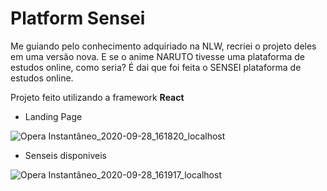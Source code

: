 # Platform Sensei

Me guiando pelo conhecimento adquiriado na NLW, recriei o projeto deles em uma versão nova.
E se o anime NARUTO tivesse uma plataforma de estudos online, como seria? É dai que foi feita o SENSEI plataforma de estudos online.

Projeto feito utilizando a framework **React**

- Landing Page

![Opera Instantâneo_2020-09-28_161820_localhost](https://user-images.githubusercontent.com/48894573/94476505-f4e85d80-01a6-11eb-9ee5-f9db1487a99d.png)

- Senseis disponiveis 

![Opera Instantâneo_2020-09-28_161917_localhost](https://user-images.githubusercontent.com/48894573/94476736-3ed14380-01a7-11eb-8e8c-fc82a3f468ed.png) 
